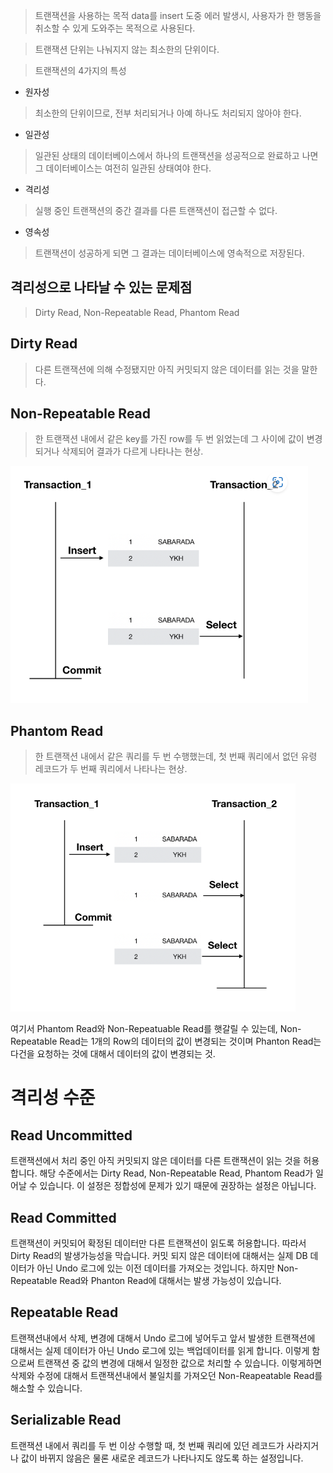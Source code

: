 > 트랜잭션을 사용하는 목적
data를 insert 도중 에러 발생시, 사용자가 한 행동을 취소할 수 있게 도와주는 목적으로 사용된다.

> 트랜잭션 단위는 나눠지지 않는 최소한의 단위이다.

> 트랜잭션의 4가지의 특성

- 원자성
> 최소한의 단위이므로, 전부 처리되거나 아예 하나도 처리되지 않아야 한다.

- 일관성
> 일관된 상태의 데이터베이스에서 하나의 트랜잭션을 성공적으로 완료하고 나면 그 데이터베이스는 여전히 일관된 상태여야 한다.

- 격리성
> 실행 중인 트랜잭션의 중간 결과를 다른 트랜잭션이 접근할 수 없다.

- 영속성
> 트랜잭션이 성공하게 되면 그 결과는 데이터베이스에 영속적으로 저장된다.

## 격리성으로 나타날 수 있는 문제점 
> Dirty Read, Non-Repeatable Read, Phantom Read

## Dirty Read
> 다른 트랜잭션에 의해 수정됐지만 아직 커밋되지 않은 데이터를 읽는 것을 말한다.

## Non-Repeatable Read
> 한 트랜잭션 내에서 같은 key를 가진 row를 두 번 읽었는데 그 사이에 값이 변경되거나 삭제되어 결과가 다르게 나타나는 현상.

![Alt text](image-1.png)

## Phantom Read
> 한 트랜잭션 내에서 같은 쿼리를 두 번 수행했는데, 첫 번째 쿼리에서 없던 유령 레코드가 두 번째 쿼리에서 나타나는 현상.

![Alt text](image.png)

여기서 Phantom Read와 Non-Repeatuable Read를 햇갈릴 수 있는데, Non-Repeatable Read는 1개의 Row의 데이터의 값이 변경되는 것이며 Phanton Read는 다건을 요청하는 것에 대해서 데이터의 값이 변경되는 것.

# 격리성 수준

## Read Uncommitted
트랜잭션에서 처리 중인 아직 커밋되지 않은 데이터를 다른 트랜잭션이 읽는 것을 허용합니다. 해당 수준에서는 Dirty Read, Non-Repeatable Read, Phantom Read가 일어날 수 있습니다. 이 설정은 정합성에 문제가 있기 때문에 권장하는 설정은 아닙니다.

## Read Committed
트랜잭션이 커밋되어 확정된 데이터만 다른 트랜잭션이 읽도록 허용합니다. 따라서 Dirty Read의 발생가능성을 막습니다. 커밋 되지 않은 데이터에 대해서는 실제 DB 데이터가 아닌 Undo 로그에 있는 이전 데이터를 가져오는 것입니다. 하지만 Non-Repeatable Read와 Phanton Read에 대해서는 발생 가능성이 있습니다.

## Repeatable Read
트랜잭션내에서 삭제, 변경에 대해서 Undo 로그에 넣어두고 앞서 발생한 트랜잭션에 대해서는 실제 데이터가 아닌 Undo 로그에 있는 백업데이터를 읽게 합니다. 이렇게 함으로써 트랜잭션 중 값의 변경에 대해서 일정한 값으로 처리할 수 있습니다. 이렇게하면 삭제와 수정에 대해서 트랜잭션내에서 불일치를 가져오던 Non-Reapeatable Read를 해소할 수 있습니다. 

## Serializable Read
트랜잭션 내에서 쿼리를 두 번 이상 수행할 때, 첫 번째 쿼리에 있던 레코드가 사라지거나 값이 바뀌지 않음은 물론 새로운 레코드가 나타나지도 않도록 하는 설정입니다.